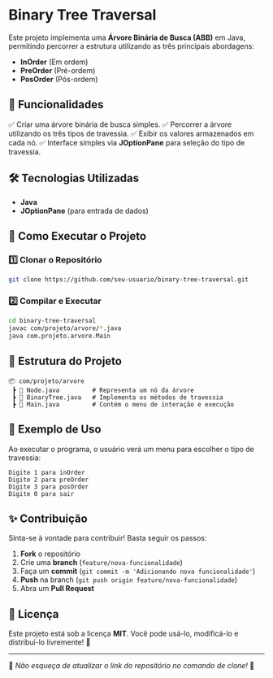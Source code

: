 # Binary Tree Traversal

Este projeto implementa uma **Árvore Binária de Busca (ABB)** em Java, permitindo percorrer a estrutura utilizando as três principais abordagens:

- **InOrder** (Em ordem)
- **PreOrder** (Pré-ordem)
- **PosOrder** (Pós-ordem)

## 📌 Funcionalidades

✅ Criar uma árvore binária de busca simples.
✅ Percorrer a árvore utilizando os três tipos de travessia.
✅ Exibir os valores armazenados em cada nó.
✅ Interface simples via **JOptionPane** para seleção do tipo de travessia.

## 🛠️ Tecnologias Utilizadas

- **Java**
- **JOptionPane** (para entrada de dados)

## 🚀 Como Executar o Projeto

### 1️⃣ Clonar o Repositório
```bash
git clone https://github.com/seu-usuario/binary-tree-traversal.git
```

### 2️⃣ Compilar e Executar
```bash
cd binary-tree-traversal
javac com/projeto/arvore/*.java
java com.projeto.arvore.Main
```

## 📂 Estrutura do Projeto
```
📦 com/projeto/arvore
 ┣ 📜 Node.java         # Representa um nó da árvore
 ┣ 📜 BinaryTree.java   # Implementa os métodos de travessia
 ┣ 📜 Main.java         # Contém o menu de interação e execução
```

## 📖 Exemplo de Uso
Ao executar o programa, o usuário verá um menu para escolher o tipo de travessia:
```
Digite 1 para inOrder
Digite 2 para preOrder
Digite 3 para posOrder
Digite 0 para sair
```

## ✨ Contribuição
Sinta-se à vontade para contribuir! Basta seguir os passos:
1. **Fork** o repositório
2. Crie uma **branch** (`feature/nova-funcionalidade`)
3. Faça um **commit** (`git commit -m 'Adicionando nova funcionalidade'`)
4. **Push** na branch (`git push origin feature/nova-funcionalidade`)
5. Abra um **Pull Request**

## 📜 Licença
Este projeto está sob a licença **MIT**. Você pode usá-lo, modificá-lo e distribuí-lo livremente! 📝

---
🔗 *Não esqueça de atualizar o link do repositório no comando de clone!* 🚀
